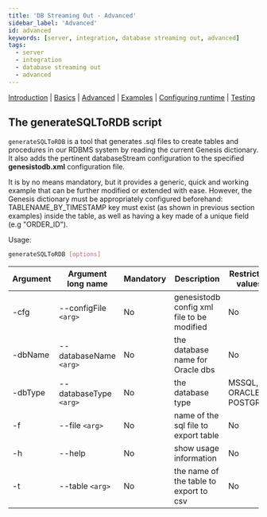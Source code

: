 ```yaml
---
title: 'DB Streaming Out - Advanced'
sidebar_label: 'Advanced'
id: advanced
keywords: [server, integration, database streaming out, advanced]
tags:
  - server
  - integration
  - database streaming out
  - advanced
---
```


[Introduction](/server/integration/database-streaming-out/introduction)  | [Basics](/server/integration/database-streaming-out/basics) | [Advanced](/server/integration/database-streaming-out/advanced) | [Examples](/server/integration/database-streaming-out/examples) | [Configuring runtime](/server/integration/database-streaming-out/configuring-runtime) | [Testing](/server/integration/database-streaming-out/testing)

## The generateSQLToRDB script

`generateSQLToRDB` is a tool that generates .sql files to create tables and procedures in our RDBMS system by reading the current Genesis dictionary. It also adds the pertinent databaseStream configuration to the specified **genesistodb.xml** configuration file.

It is by no means mandatory, but it provides a generic, quick and working example that can be further modified or extended with ease. However, the Genesis dictionary must be appropriately configured beforehand: TABLENAME_BY_TIMESTAMP key must exist (as shown in previous section examples) inside the table, as well as having a key made of a unique field (e.g "ORDER_ID").

Usage: 
```bash
generateSQLToRDB [options]
```

| Argument | Argument long name      | Mandatory |               Description                    | Restricted values         |
|----------|-------------------------|-----------|----------------------------------------------|---------------------------|       
| -cfg     |  --configFile `<arg>`   | No        | genesistodb config xml file to be modified   | No                        |                   
| -dbName  |  --databaseName `<arg>` | No        | the database name for Oracle dbs             | No                        |         
| -dbType  |  --databaseType `<arg>` | No        | the database type                            | MSSQL, ORACLE or POSTGRES |                    
| -f       |  --file `<arg>`         | No        | name of the sql file to export table         | No                        |             
| -h       |  --help                 | No        | show usage information                       | No                        |
| -t       |  --table `<arg>`        | No        | the name of the table to export to csv       | No                        |               

